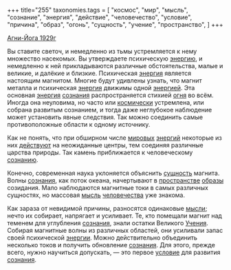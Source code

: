+++
title="255"
taxonomies.tags = [
 "космос",
 "мир",
 "мысль",
 "сознание",
 "энергия",
 "действие",
 "человечество",
 "условие",
 "причина",
 "образ",
 "огонь",
 "сущность",
 "учение",
 "пространство",
]
+++

[Агни-Йога 1929г](/agni/1929)

Вы ставите светоч, и немедленно из тьмы устремляется к нему множество насекомых. Вы утверждаете психическую [энергию](/tags/[энергия](/tags/энергия)), и немедленно к ней прикладываются различные обстоятельства, малые и великие, и далёкие и близкие. Психическая [энергия](/tags/энергия) является настоящим магнитом. Многие будут удивлены узнать, что магнит металла и психическая [энергия](/tags/энергия) движимы одной [энергией](/tags/энергия). Эта основная [энергия](/tags/энергия) [сознания](/tags/[сознание](/tags/сознание)) распространяется стихией [огня](/tags/огонь) во всём. Иногда она неуловима, но часто или [космически](/tags/космос) устремлена, или собрана развитым сознанием, и тогда даже неглубокое наблюдение может установить явные следствия. Так можно соединить самые противоположные области к одному источнику.   

Как не понять, что при обширном числе [мировых](/tags/мир) [энергий](/tags/энергия) некоторые из них [действуют](/tags/действие) на неожиданные центры, тем соединяя различные царства природы. Так камень приближается к человеческому [сознанию](/tags/сознание).   

Конечно, современная наука уклоняется объяснить [сущность](/tags/сущность) магнита. Волны [сознания](/tags/[сознание](/tags/сознание)), как поток океана, начертывают в [пространстве](/tags/пространство) [образы](/tags/образ) созидания. Мало наблюдаются магнитные токи в самых различных сущностях, но массовая [мысль](/tags/мысль) [человечества](/tags/человечество) уже знакома.   

Как зараза от невидимой причины, разносятся одинаковые [мысли](/tags/мысль); нечто их собирает, напрягает и усиливает. Те, кто помещали магнит над теменем для углубления [сознания](/tags/[сознание](/tags/сознание)), знали остатки Великого [Учения](/tags/учение). Собирая магнитные волны из различных областей, они усиливали запас своей психической [энергии](/tags/энергия). Можно действительно объединить несколько токов и получить обновление [сознания](/tags/[сознание](/tags/сознание)). Для этого, прежде всего, нужно научиться допускать, — это первое [условие](/tags/условие) для развития [сознания](/tags/[сознание](/tags/сознание)).